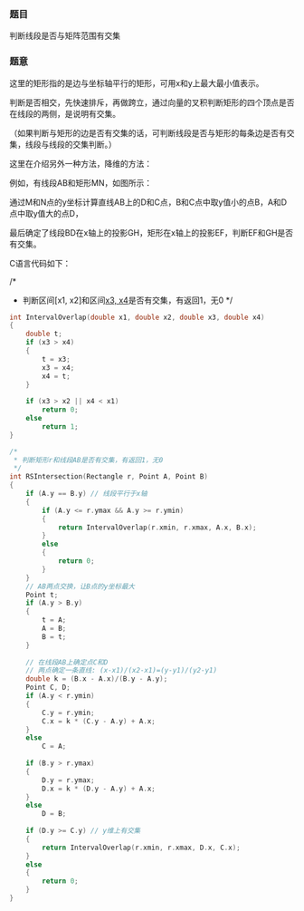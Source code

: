 ### 题目
判断线段是否与矩阵范围有交集

### 题意
这里的矩形指的是边与坐标轴平行的矩形，可用x和y上最大最小值表示。

判断是否相交，先快速排斥，再做跨立，通过向量的叉积判断矩形的四个顶点是否在线段的两侧，是说明有交集。

（如果判断与矩形的边是否有交集的话，可判断线段是否与矩形的每条边是否有交集，线段与线段的交集判断。）

 

这里在介绍另外一种方法，降维的方法：

例如，有线段AB和矩形MN，如图所示：



通过M和N点的y坐标计算直线AB上的D和C点，B和C点中取y值小的点B，A和D点中取y值大的点D，

最后确定了线段BD在x轴上的投影GH，矩形在x轴上的投影EF，判断EF和GH是否有交集。

 

C语言代码如下：

/*
 * 判断区间[x1, x2]和区间[x3, x4](x4可能小于x3)是否有交集，有返回1，无0
 */

~~~ c
int IntervalOverlap(double x1, double x2, double x3, double x4)
{
	double t;
	if (x3 > x4)
	{
		t = x3;
		x3 = x4;
		x4 = t;
	}
	
	if (x3 > x2 || x4 < x1)
		return 0;
	else
		return 1;
}

/*
 * 判断矩形r和线段AB是否有交集，有返回1，无0
 */
int RSIntersection(Rectangle r, Point A, Point B)
{
	if (A.y == B.y)	// 线段平行于x轴
	{
		if (A.y <= r.ymax && A.y >= r.ymin)
		{
			return IntervalOverlap(r.xmin, r.xmax, A.x, B.x);
		}
		else
		{
			return 0;
		}
	}
	// AB两点交换，让B点的y坐标最大
	Point t;
	if (A.y > B.y)
	{
		t = A;
		A = B;
		B = t;
	}
	
	// 在线段AB上确定点C和D
	// 两点确定一条直线: (x-x1)/(x2-x1)=(y-y1)/(y2-y1)
	double k = (B.x - A.x)/(B.y - A.y);
	Point C, D;
	if (A.y < r.ymin)
	{
		C.y = r.ymin;
		C.x = k * (C.y - A.y) + A.x;
	}
	else
		C = A;
		
	if (B.y > r.ymax)
	{
		D.y = r.ymax;
		D.x = k * (D.y - A.y) + A.x;
	}
	else
		D = B;
		
	if (D.y >= C.y)	// y维上有交集
	{
		return IntervalOverlap(r.xmin, r.xmax, D.x, C.x);
	}
	else
	{
		return 0;
	}
}
~~~
